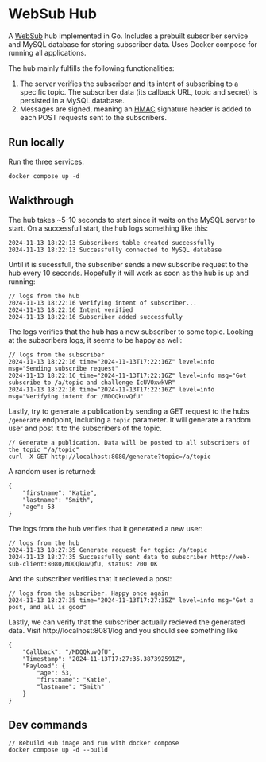# WebSub Hub

A [WebSub](https://www.w3.org/TR/websub/) hub implemented in Go. Includes a prebuilt subscriber service and MySQL database for storing subscriber data. Uses Docker compose for running all applications.

The hub mainly fulfills the following functionalities:

1. The server verifies the subscriber and its intent of subscribing to a specific topic. The subscriber data (its callback URL, topic and secret) is persisted in a MySQL database.
2. Messages are signed, meaning an [HMAC](https://en.wikipedia.org/wiki/HMAC) signature header is added to each POST requests sent to the subscribers.

## Run locally

Run the three services:

`docker compose up -d`

## Walkthrough

The hub takes ~5-10 seconds to start since it waits on the MySQL server to start. On a successfull start, the hub logs something like this:

```
2024-11-13 18:22:13 Subscribers table created successfully
2024-11-13 18:22:13 Successfully connected to MySQL database
```

Until it is sucessfull, the subscriber sends a new subscribe request to the hub every 10 seconds. Hopefully it will work as soon as the hub is up and running:

```
// logs from the hub
2024-11-13 18:22:16 Verifying intent of subscriber...
2024-11-13 18:22:16 Intent verified
2024-11-13 18:22:16 Subscriber added successfully
```

The logs verifies that the hub has a new subscriber to some topic. Looking at the subscribers logs, it seems to be happy as well:

```
// logs from the subscriber
2024-11-13 18:22:16 time="2024-11-13T17:22:16Z" level=info msg="Sending subscribe request"
2024-11-13 18:22:16 time="2024-11-13T17:22:16Z" level=info msg="Got subscribe to /a/topic and challenge IcUVOxwkVR"
2024-11-13 18:22:16 time="2024-11-13T17:22:16Z" level=info msg="Verifying intent for /MDQQkuvQfU"
```

Lastly, try to generate a publication by sending a GET request to the hubs `/generate` endpoint, including a `topic` parameter. It will generate a random user and post it to the subscribers of the topic.

```
// Generate a publication. Data will be posted to all subscribers of the topic "/a/topic"
curl -X GET http://localhost:8080/generate?topic=/a/topic
```

A random user is returned:

```
{
    "firstname": "Katie",
    "lastname": "Smith",
    "age": 53
}
```

The logs from the hub verifies that it generated a new user:

```
// logs from the hub
2024-11-13 18:27:35 Generate request for topic: /a/topic
2024-11-13 18:27:35 Successfully sent data to subscriber http://web-sub-client:8080/MDQQkuvQfU, status: 200 OK
```

And the subscriber verifies that it recieved a post:

```
// logs from the subscriber. Happy once again
2024-11-13 18:27:35 time="2024-11-13T17:27:35Z" level=info msg="Got a post, and all is good"
```

Lastly, we can verify that the subscriber actually recieved the generated data. Visit http://localhost:8081/log and you should see something like

```
{
    "Callback": "/MDQQkuvQfU",
    "Timestamp": "2024-11-13T17:27:35.387392591Z",
    "Payload": {
        "age": 53,
        "firstname": "Katie",
        "lastname": "Smith"
    }
}
```

## Dev commands

```
// Rebuild Hub image and run with docker compose
docker compose up -d --build
```
